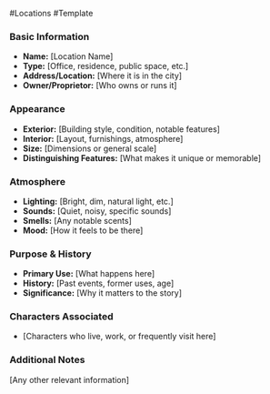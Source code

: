 #Locations #Template

### Basic Information
- **Name:** [Location Name]
- **Type:** [Office, residence, public space, etc.]
- **Address/Location:** [Where it is in the city]
- **Owner/Proprietor:** [Who owns or runs it]

### Appearance
- **Exterior:** [Building style, condition, notable features]
- **Interior:** [Layout, furnishings, atmosphere]
- **Size:** [Dimensions or general scale]
- **Distinguishing Features:** [What makes it unique or memorable]

### Atmosphere
- **Lighting:** [Bright, dim, natural light, etc.]
- **Sounds:** [Quiet, noisy, specific sounds]
- **Smells:** [Any notable scents]
- **Mood:** [How it feels to be there]

### Purpose & History
- **Primary Use:** [What happens here]
- **History:** [Past events, former uses, age]
- **Significance:** [Why it matters to the story]

### Characters Associated
- [Characters who live, work, or frequently visit here]

### Additional Notes
[Any other relevant information]